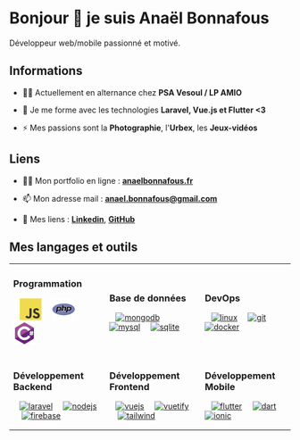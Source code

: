 # Bonjour 👋 je suis Anaël Bonnafous

Développeur web/mobile passionné et motivé.

## Informations

- 👨‍🎓 Actuellement en alternance chez **PSA Vesoul / LP AMIO**

- 🌱 Je me forme avec les technologies **Laravel, Vue.js et Flutter <3**

- ⚡ Mes passions sont la **Photographie**, l'**Urbex**, les **Jeux-vidéos**

## Liens

- 👨‍💻 Mon portfolio en ligne : **[anaelbonnafous.fr](anaelbonnafous.fr)**

- 📫 Mon adresse mail : **anael.bonnafous@gmail.com**

- 🔗 Mes liens : **[Linkedin](https://linkedin.com/in/anaelbonnafous)**, **[GitHub](https://github.com/AnaelBonnafous/)**

## Mes langages et outils

<table>

<tr>

<td>

### Programmation

&nbsp;&nbsp;
<a href="https://developer.mozilla.org/en-US/docs/Web/JavaScript" target="_blank"> 
<img src="https://raw.githubusercontent.com/devicons/devicon/master/icons/javascript/javascript-original.svg" alt="javascript" width="40" height="40"/></a>
&nbsp;&nbsp;&nbsp;
<a href="https://www.php.net" target="_blank"> 
<img src="https://raw.githubusercontent.com/devicons/devicon/master/icons/php/php-original.svg" alt="php" width="40" height="40"/></a>
&nbsp;&nbsp;&nbsp;
<a href="https://www.w3schools.com/cs/" target="_blank"> 
<img src="https://raw.githubusercontent.com/devicons/devicon/master/icons/csharp/csharp-original.svg" alt="csharp" width="40" height="40"/></a>
&nbsp;&nbsp;

<!-- ```c++
int foo() {
    int result = 4;
    return result;
}
``` -->

</td>

<td>

### Base de données

&nbsp;&nbsp;
<a href="https://www.mongodb.com/" target="_blank"> 
<img src="https://raw.githubusercontent.com/devicons/devicon/master/icons/mongodb/mongodb-original-wordmark.svg" alt="mongodb" width="40" height="40"/></a>
&nbsp;&nbsp;&nbsp;
<a href="https://www.mysql.com/" target="_blank"> 
<img src="https://raw.githubusercontent.com/devicons/devicon/master/icons/mysql/mysql-original-wordmark.svg" alt="mysql" width="40" height="40"/></a></a>
&nbsp;&nbsp;&nbsp;
<a href="https://www.sqlite.org/" target="_blank"> 
<img src="https://www.vectorlogo.zone/logos/sqlite/sqlite-icon.svg" alt="sqlite" width="40" height="40"/></a>
&nbsp;&nbsp;

<!-- ```c++
int foo() { 
    int x = 4;
    return x;
}
``` -->

</td>

<td>

### DevOps

&nbsp;&nbsp;
<a href="https://www.linux.org/" target="_blank"> 
<img src="https://raw.githubusercontent.com/devicons/devicon/master/icons/linux/linux-original.svg" alt="linux" width="40" height="40"/></a>
&nbsp;&nbsp;&nbsp;
<a href="https://git-scm.com/" target="_blank"> 
<img src="https://www.vectorlogo.zone/logos/git-scm/git-scm-icon.svg" alt="git" width="40" height="40"/></a>
&nbsp;&nbsp;&nbsp;
<a href="https://www.docker.com/" target="_blank"> 
<img src="https://raw.githubusercontent.com/devicons/devicon/master/icons/docker/docker-original-wordmark.svg" alt="docker" width="40" height="40"/></a>
&nbsp;&nbsp;

<!-- ```c++
int foo() { 
    int x = 4;
    return x;
}
``` -->

</td>

</tr>

<tr>

<td>

### Développement Backend

&nbsp;&nbsp;
<a href="https://laravel.com/" target="_blank"> 
<img src="https://raw.githubusercontent.com/devicons/devicon/master/icons/laravel/laravel-plain-wordmark.svg" alt="laravel" width="40" height="40"/></a>
&nbsp;&nbsp;&nbsp;
<a href="https://nodejs.org" target="_blank"> 
<img src="https://raw.githubusercontent.com/devicons/devicon/master/icons/nodejs/nodejs-original-wordmark.svg" alt="nodejs" width="40" height="40"/></a>
&nbsp;&nbsp;&nbsp;
<a href="https://firebase.google.com/" target="_blank">
<img src="https://www.vectorlogo.zone/logos/firebase/firebase-icon.svg" alt="firebase" width="40" height="40"/></a>
&nbsp;&nbsp;

<!-- ```c++
int foo() {
    int result = 4;
    return result;
}
``` -->

</td>

<td>

### Développement Frontend

&nbsp;&nbsp;
<a href="https://vuejs.org/" target="_blank"> 
<img src="https://raw.githubusercontent.com/devicons/devicon/master/icons/vuejs/vuejs-original-wordmark.svg" alt="vuejs" width="40" height="40"/></a>
&nbsp;&nbsp;&nbsp;
<a href="https://vuetifyjs.com/en/" target="_blank"> 
<img src="https://bestofjs.org/logos/vuetify.svg" alt="vuetify" width="40" height="40"/></a>
&nbsp;&nbsp;&nbsp;
<a href="https://tailwindcss.com/" target="_blank"> 
<img src="https://www.vectorlogo.zone/logos/tailwindcss/tailwindcss-icon.svg" alt="tailwind" width="40" height="40"/></a>
&nbsp;&nbsp;

<!-- ```c++
int foo() { 
    int x = 4;
    return x;
}
``` -->

</td>

<td>

### Développement Mobile

&nbsp;&nbsp;
<a href="https://flutter.dev" target="_blank"> 
<img src="https://www.vectorlogo.zone/logos/flutterio/flutterio-icon.svg" alt="flutter" width="40" height="40"/></a>
&nbsp;&nbsp;&nbsp;
<a href="https://dart.dev" target="_blank">
<img src="https://www.vectorlogo.zone/logos/dartlang/dartlang-icon.svg" alt="dart" width="40" height="40"/></a>
&nbsp;&nbsp;&nbsp;
<a href="https://ionicframework.com" target="_blank"> 
<img src="https://upload.wikimedia.org/wikipedia/commons/d/d1/Ionic_Logo.svg" alt="ionic" width="40" height="40"/></a>
&nbsp;&nbsp;

<!-- ```c++
int foo() { 
    int x = 4;
    return x;
}
``` -->

</td>

</tr>

</table>

<!--
![Mes langages les plus utilisés](https://github-readme-stats.vercel.app/api/top-langs?username=anaelbonnafous&show_icons=true&locale=fr&layout=compact&theme=dark)

![Mes statistiques GitHub](https://github-readme-stats.vercel.app/api?username=anaelbonnafous&show_icons=true&locale=fr&theme=dark)
-->

